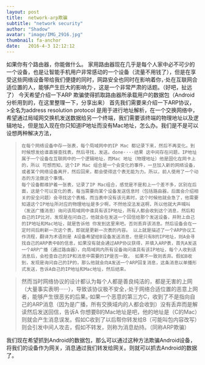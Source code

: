 ```yaml
---
layout: post
title:  network-arp欺骗
subtitle: "network security"
author: "Shadow"
avatar: "image/IMG_2916.jpg"
thumbnail: fa-anchor
date:   2016-4-3 12:12:12
---
```



如果你有个路由器，你能做什么。
     家用路由器现在几乎是每个人家中必不可少的一个设备，也是让智能手机用户非常感动的一个设备（流量不用钱了），但是在享受这些网络设备带给我们便捷的同时，网路安全也同时在影响着你，·处在互联网合适位置的人，能够产生巨大的影响力·，这是一个非常严肃的话题。（好吧，扯远了）
     今天希望介绍一下ARP 欺骗使得抓取路由器所承载用户的数据包（Android分析用到的，在这里整理一下，分享出来）
     首先我们需要来介绍一下ARP协议，
          >全名为address resolution protocol 是用于进行地址解析，在一个交换网络中，希望通过局域网交换机发送数据给另一个终端，我们需要该终端的物理地址以及逻辑地址，但是加入现在你只知道IP地址而没有Mac地址，怎么办。我们是不是可以设想两种解决方法，

>     在每个网络设备中存一张表，每个局域网中的IP Mac 都记录下来，然后不再变化。到时候想发给谁直接查找表，然后寻找，发送。done····结果 这中间存在问题，IP地址属于一个设备在互联网中的一个逻辑地址，而Mac 地址（物理地址）他是固化在网卡上的，所以 可想而知，这个IP Mac 组合是一个会变化的事件，一旦加入新的网络设备，或者某个网络设备离开，然后回来，都会使得这个表无能为力。所以，前人使用了一个动态的方法做这个事情。
>     每个设备都维护着一张表，记录了IP Mac组合，感觉是不是和上一个差不多，区别在后面，这是个可以变化的表，每当需要向某个设备发送信息时（包括路由器，后面会介绍相关的安全问题）会寻找这个表格，而当表中没有该元素时，这个时候他就会急了，他需要知道这个IP地址所对应的物理地址是多少啊，不然他没法发送啊，所以他就大声喊叫（发送广播消息）询问该局域网中谁具有该IP地址，所有人都会收到这个消息，然后和自己的IP比对，发现是在问自己，他就会在发送一个回信给那个发送设备，并附上自己的IP地址和Mac地址，就是告诉他 你发到这里来吧。否则丢弃该消息。然后设备会在一定时间后刷新一次这个表，即就是更新一次表的内容。 以上就是描述了一个ARP协议工作流程，翻译为术语则是 A设备希望给B设备发送消息，但是只有B的IP地址，则A会寻找自己的ARP表中B的信息，如果没有就会通过ARP协议获得，并填入ARP表，首先A发送一个ARP广播（通过路由器），向局域网内所有设备询问谁具有该IP地址，每个人收到该消息后，会检查自己的IP和消息中需要的IP是否一致， 如果不一致则丢弃。假如B收到，发现是询问自己的IP的，那么他就会向A发送一个ARP回复消息，这条消息以单播形式发送，告诉A自己的IP地址和Mac地址，然后结束。

>	然而当时网络协议的设计都认为每个人都是善良纯洁的，都是无害的上网（大量事实表明······），导致该协议极不安全，·处于网络合适位置的恶意上网者，能够产生很恶劣的后果。·如果一个恶意的第三方C，收到了不是指向自己的ARP消息（因为是广播，所有交换域内的人都会收到）没有丢弃而是解读然后发送回信，告诉A 你想要B的Mac地址是吧，他的地址是（C的Mac）则就会产生消息误发。假如C收到了以后帮你转发给B（可能叫包内容改写）则会引发中间人攻击，假如不转发，则称为消息劫持。（同称ARP欺骗）

我们现在希望抓到Android的数据包，那么可以通过这种方法欺骗Android设备，将我们的设备作为网关，消息通过我们转发给网关。则就可以抓去Android的数据了。
